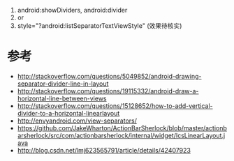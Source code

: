 1. android:showDividers, android:divider
2. <View /> or <Space />
3. style="?android:listSeparatorTextViewStyle" (效果待核实)

# 参考
- http://stackoverflow.com/questions/5049852/android-drawing-separator-divider-line-in-layout
- http://stackoverflow.com/questions/19115332/android-draw-a-horizontal-line-between-views
- http://stackoverflow.com/questions/15128652/how-to-add-vertical-divider-to-a-horizontal-linearlayout
- http://envyandroid.com/view-separators/
- https://github.com/JakeWharton/ActionBarSherlock/blob/master/actionbarsherlock/src/com/actionbarsherlock/internal/widget/IcsLinearLayout.java
- http://blog.csdn.net/lmj623565791/article/details/42407923
